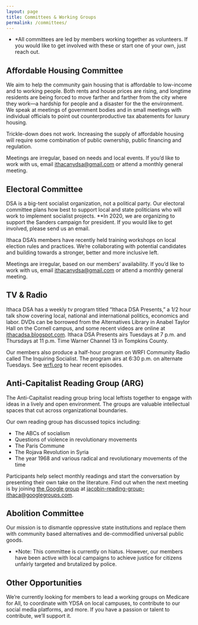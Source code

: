 ```yaml
---
layout: page
title: Committees & Working Groups
permalink: /committees/
---
```


* *All committees are led by members working together as volunteers. If you would like to get involved with these or start one of your own, just reach out.

## Affordable Housing Committee

We aim to help the community gain housing that is affordable to low-income and
to working people. Both rents and house prices are rising, and longtime
residents are being forced to move farther and farther from the city where they
work—a hardship for people and a disaster for the the environment. We speak at
meetings of government bodies and in small meetings with individual officials
to point out counterproductive tax abatements for luxury housing. 

Trickle-down does not work. Increasing the supply of affordable housing will
require some combination of public ownership, public financing and regulation.

Meetings are irregular, based on needs and local events. If you’d like to work
with us, email [ithacanydsa@gmail.com][main-email] or attend a monthly general
meeting.

## Electoral Committee

DSA is a big-tent socialist organization, not a political party. Our
electoral committee plans how best to support local and state politicians who
will work to implement socialist projects. **In 2020, we are organizing to support the Sanders campaign for president. If you would like to get involved, please send us an email.

Ithaca DSA’s members have recently held training workshops on local election
rules and practices. We’re collaborating with potential candidates and building
towards a stronger, better and more inclusive left.

Meetings are irregular, based on our members’ availability. If you’d like to
work with us, email [ithacanydsa@gmail.com][main-email] or attend a monthly general meeting.

## TV & Radio

Ithaca DSA has a weekly tv program titled “Ithaca DSA Presents,” a 1/2 hour
talk show covering local, national and international politics, economics and
labor. DVDs can be borrowed from the Alternatives Library in Anabel Taylor Hall
on the Cornell campus, and some recent videos are online at
[ithacadsa.blogspot.com][old-site]. Ithaca DSA Presents airs Tuesdays at 7 p.m. and
Thursdays at 11 p.m. Time Warner Channel 13 in Tompkins County.

Our members also produce a half-hour program on WRFI Community Radio called The
Inquiring Socialist. The program airs at 6:30 p.m. on alternate Tuesdays. See
[wrfi.org](https://wrfi.org) to hear recent episodes. 

## Anti-Capitalist Reading Group (ARG)

The Anti-Capitalist reading group bring local leftists together to engage with ideas in a lively
and open environment. The groups are valuable intellectual spaces that cut
across organizational boundaries. 

Our own reading group has discussed topics including:

 * The ABCs of socialism
 * Questions of violence in revolutionary movements
 * The Paris Commune
 * The Rojava Revolution in Syria
 * The year 1968 and various radical and revolutionary movements of the time

Participants help select monthly readings and start the conversation by
presenting their own take on the literature. Find out when the next meeting is
by joining [the Google group][reading-group] at [jacobin-reading-group-ithaca@googlegroups.com][reading-email].

## Abolition Committee

Our mission is to dismantle oppressive state institutions and replace them with
community based alternatives and de-commodified universal public goods. 

* *Note: This committee is currently on hiatus. However, our members have been active with local campaigns to achieve justice for citizens unfairly targeted and brutalized by police.

## Other Opportunities

We’re currently looking for members to lead a working groups on Medicare for
All, to coordinate with YDSA on local campuses, to contribute to our social
media platforms, and more. If you have a passion or talent to contribute, we’ll
support it.

[reading-email]: mailto:jacobin-reading-group-ithaca@googlegroups.com
[reading-group]: https://groups.google.com/forum/#!forum/jacobin-reading-group-ithaca/join
[main-email]: mailto:ithacanydsa@gmail.com
[old-site]: https://ithacadsa.blogspot.com

